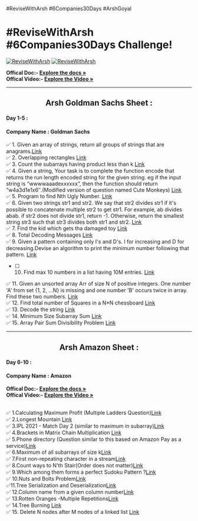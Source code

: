 #ReviseWithArsh #6Companies30Days #ArshGoyal

# #ReviseWithArsh #6Companies30Days Challenge!

[![ReviseWithArsh](https://img.shields.io/badge/Language-JAVA-934fb5?style=for-the-badge&logo=java&logoColor=white)](https://github.com/ankitkumar734ac/6Companies30days)
[![ReviseWithArsh](https://img.shields.io/badge/ReviseWithArsh-6Companies30Days-green?style=for-the-badge&logo=github)](https://github.com/ankitkumar734ac/6Companies30days)

<b>Offical Doc:- </b><a href="https://docs.google.com/document/d/e/2PACX-1vRgrSl5zCl8P92F0qNuJyDF9v8aqfNd1UB9fQWTb-_aohzhPbZ0GOVbXvfnGHgzbWWdkf9gr7ZgM0lj/pub"><strong>Explore the docs »</strong></a><br/>
<b>Offical Video:- </b> <a href="https://www.youtube.com/watch?v=8ESo_bXhRC4&ab_channel=ArshGoyal"><strong>Explore the Video »</strong></a><br/>
<hr/>
<b><h2 align="center">Arsh Goldman Sachs Sheet :</h2></b>

#### Day 1-5 :
#### Company Name : Goldman Sachs

:white_check_mark: 1. Given an array of strings, return all groups of strings that are anagrams.<a href="https://practice.geeksforgeeks.org/problems/print-anagrams-together/1/">Link</a><br>
:white_check_mark: 2. Overlapping rectangles <a href="https://practice.geeksforgeeks.org/problems/overlapping-rectangles1924/1/">Link</a><br>
:white_check_mark: 3. Count the subarrays having product less than k <a href="https://practice.geeksforgeeks.org/problems/count-the-subarrays-having-product-less-than-k1708/1/">Link</a><br>
:white_check_mark: 4. Given a string, Your task is to  complete the function encode that returns the run length encoded string for the given string. eg if the input string is “wwwwaaadexxxxxx”, then the function should return “w4a3d1e1x6″.(Modified version of question named Cute Monkeys) <a href="https://practice.geeksforgeeks.org/problems/run-length-encoding/1/">Link</a><br>
:white_check_mark: 5. Program to find Nth Ugly Number. <a href="https://practice.geeksforgeeks.org/problems/ugly-numbers2254/1/">Link</a><br>
:white_check_mark: 6. Given two strings str1 and str2. We say that str2 divides str1 if it's possible to concatenate multiple str2 to get str1. For example, ab divides abab. if str2 does not divide str1, return -1. Otherwise, return the smallest string str3 such that str3 divides both str1 and str2. <a href="https://leetcode.com/problems/greatest-common-divisor-of-strings/">Link</a><br>
:white_check_mark: 7. Find the kid which gets tha damaged toy <a href="https://www.geeksforgeeks.org/distributing-m-items-circle-size-n-starting-k-th-position/">Link</a><br>
:white_check_mark: 8. Total Decoding Messages <a href="https://practice.geeksforgeeks.org/problems/total-decoding-messages1235/1/">Link</a><br>
:white_check_mark: 9. Given a pattern containing only I's and D's. I for increasing and D for decreasing.Devise an algorithm to print the minimum number following that pattern. <a href="https://practice.geeksforgeeks.org/problems/number-following-a-pattern3126/1">Link</a><br>
- [ ] 10. Find max 10 numbers in a list having 10M entries. <a href="https://leetcode.com/discuss/interview-experience/514986/Goldman-Sachs-Interview-Process-and-Questions">Link</a><br>

:white_check_mark: 11. Given an unsorted array Arr of size N of positive integers. One number 'A' from     set {1, 2, …N} is missing and one number 'B' occurs twice in array. Find these two numbers. <a href="https://practice.geeksforgeeks.org/problems/find-missing-and-repeating2512/1/">Link</a><br>
:white_check_mark: 12. Find total number of Squares in a N*N chessboard <a href="https://practice.geeksforgeeks.org/problems/squares-in-nn-chessboard/0">Link</a><br>
:white_check_mark: 13. Decode the string <a href="https://practice.geeksforgeeks.org/problems/decode-the-string2444/1">Link</a><br>
:white_check_mark: 14. Minimum Size Subarray Sum <a href="https://leetcode.com/problems/minimum-size-subarray-sum/">Link</a><br>
:white_check_mark: 15. Array Pair Sum Divisibility Problem <a href="https://practice.geeksforgeeks.org/problems/array-pair-sum-divisibility-problem3257/1">Link</a><br>
<hr/>
<b><h2 align="center">Arsh Amazon Sheet :</h2></b>

#### Day 6-10 :
#### Company Name : Amazon

<b>Offical Doc:- </b><a href="https://docs.google.com/document/d/1KH9GVaUCET-y5SL5sg6DAnon9XwRRW-sPiyJ2p7FRLs/edit"><strong>Explore the docs »</strong></a><br/>
<b>Offical Video:- </b> <a href="https://www.youtube.com/watch?v=4ZBKj3ioGjY"><strong>Explore the Video »</strong></a><br/>
<br/>

:white_check_mark: 1.Calculating Maximum Profit (Multiple Ladders Question)<a href="https://practice.geeksforgeeks.org/problems/maximum-profit4657/1">Link</a><br>
:white_check_mark: 2.Longest Mountain <a href="https://leetcode.com/problems/longest-mountain-in-array/">Link</a><br>
:white_check_mark: 3.IPL 2021 - Match Day 2 (similar to maximum in subarray)<a href="https://practice.geeksforgeeks.org/problems/deee0e8cf9910e7219f663c18d6d640ea0b87f87/1/">Link</a><br>
:white_check_mark: 4.Brackets in Matrix Chain Multiplication <a href="https://practice.geeksforgeeks.org/problems/brackets-in-matrix-chain-multiplication1024/1/">Link</a><br>
:white_check_mark: 5.Phone directory (Question similar to this based on Amazon Pay as a service)<a href="https://practice.geeksforgeeks.org/problems/phone-directory4628/1/">Link</a><br>
:white_check_mark: 6.Maximum of all subarrays of size k<a href="https://practice.geeksforgeeks.org/problems/maximum-of-all-subarrays-of-size-k3101/1">Link</a><br>
:white_check_mark: 7.First non-repeating character in a stream<a href="https://practice.geeksforgeeks.org/problems/first-non-repeating-character-in-a-stream1216/1">Link</a><br>
:white_check_mark: 8.Count ways to N'th Stair(Order does not matter)<a href="https://practice.geeksforgeeks.org/problems/count-ways-to-nth-stairorder-does-not-matter1322/1/">Link</a><br>
:white_check_mark: 9.Which among them forms a perfect Sudoku Pattern ?<a href="https://practice.geeksforgeeks.org/problems/is-sudoku-valid4820/1/">Link</a><br>
:white_check_mark: 10.Nuts and Bolts Problem<a href="https://practice.geeksforgeeks.org/problems/nuts-and-bolts-problem0431/1">Link</a><br>
:white_check_mark:11.Tree Serialization and Deserialization<a href="https://practice.geeksforgeeks.org/problems/serialize-and-deserialize-a-binary-tree/1">Link</a><br>
:white_check_mark: 12.Column name from a given column number<a href="https://practice.geeksforgeeks.org/problems/column-name-from-a-given-column-number4244/1/">Link</a><br>
:white_check_mark: 13.Rotten Oranges -Multiple Repetitions<a href="https://leetcode.com/problems/rotting-oranges/">Link</a><br>
:white_check_mark: 14.Tree Burning <a href="https://practice.geeksforgeeks.org/problems/burning-tree/1/">Link</a><br>
:white_check_mark: 15. Delete N nodes after M nodes of a linked list <a href="https://practice.geeksforgeeks.org/problems/delete-n-nodes-after-m-nodes-of-a-linked-list/1/">Link</a><br>
